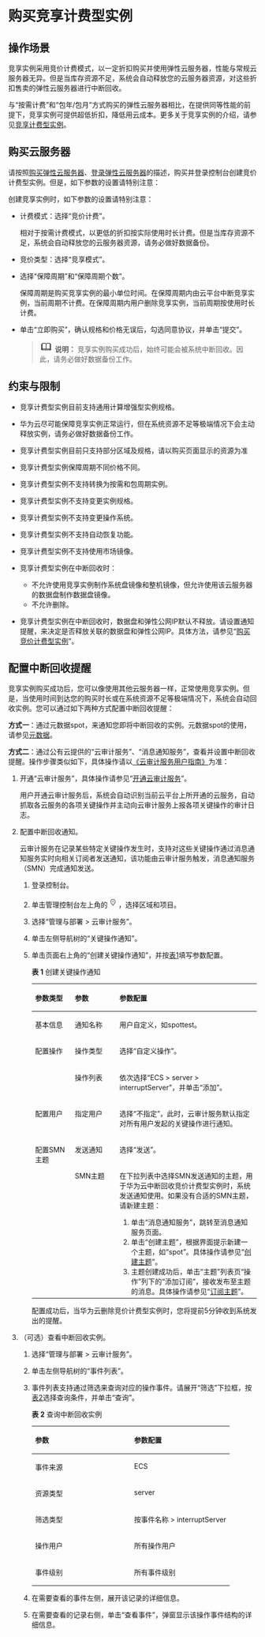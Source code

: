 # 购买竞享计费型实例<a name="ZH-CN_TOPIC_0270692486"></a>

## 操作场景<a name="section105751559478"></a>

竞享实例采用竞价计费模式，以一定折扣购买并使用弹性云服务器，性能与常规云服务器无异。但是当库存资源不足，系统会自动释放您的云服务器资源，对这些折扣售卖的弹性云服务器进行中断回收。

与“按需计费”和“包年/包月”方式购买的弹性云服务器相比，在提供同等性能的前提下，竞享实例可提供超低折扣，降低用云成本。更多关于竞享实例的介绍，请参见[竞享计费型实例](竞享计费型实例.md)。

## 购买云服务器<a name="section161111475818"></a>

请按照[购买弹性云服务器](https://support.huaweicloud.com/qs-ecs/zh-cn_topic_0021831611.html)、[登录弹性云服务器](https://support.huaweicloud.com/qs-ecs/zh-cn_topic_0092494193.html)的描述，购买并登录控制台创建竞价计费型实例。但是，如下参数的设置请特别注意：

创建竞享实例时，如下参数的设置请特别注意：

-   计费模式：选择“竞价计费”。

    相对于按需计费模式，以更低的折扣按实际使用时长计费。但是当库存资源不足，系统会自动释放您的云服务器资源，请务必做好数据备份。

-   竞价类型：选择“竞享模式”。
-   选择“保障周期”和“保障周期个数”。

    保障周期是购买竞享实例的最小单位时间。在保障周期内由云平台中断竞享实例，当前周期不计费。在保障周期内用户删除竞享实例，当前周期按使用时长计费。

-   单击“立即购买”，确认规格和价格无误后，勾选同意协议，并单击“提交”。

    >![](public_sys-resources/icon-note.gif) **说明：** 
    >竞享实例购买成功后，始终可能会被系统中断回收。因此，请务必做好数据备份工作。


## 约束与限制<a name="section1116128801"></a>

-   竞享计费型实例目前支持通用计算增强型实例规格。
-   华为云尽可能保障竞享实例正常运行，但在系统资源不足等极端情况下会主动释放实例，请务必做好数据备份工作。
-   竞享计费型实例目前只支持部分区域及规格，请以购买页面显示的资源为准
-   竞享计费型实例保障周期不同价格不同。
-   竞享计费型实例不支持转换为按需和包周期实例。
-   竞享计费型实例不支持变更实例规格。
-   竞享计费型实例不支持变更操作系统。
-   竞享计费型实例不支持自动恢复功能。
-   竞享计费型实例不支持使用市场镜像。
-   竞享计费型实例在中断回收时：
    -   不允许使用竞享实例制作系统盘镜像和整机镜像，但允许使用该云服务器的数据盘制作数据盘镜像。
    -   不允许删除。

-   竞享计费型实例在中断回收时，数据盘和弹性公网IP默认不释放。请设置通知提醒，来决定是否释放关联的数据盘和弹性公网IP。具体方法，请参见“[购买竞价计费型实例](购买竞享计费型实例.md)”。

## 配置中断回收提醒<a name="section374951514295"></a>

竞享实例购买成功后，您可以像使用其他云服务器一样，正常使用竞享实例。但是，当使用时间到达您的购买时长或在系统资源不足等极端情况下，系统会自动回收实例。您可以通过如下两种方式配置中断回收提醒：

**方式一**：通过元数据spot，来通知您即将中断回收的实例。元数据spot的使用，请参见[元数据](元数据获取.md)。

**方式二**：通过公有云提供的“云审计服务”、“消息通知服务”，查看并设置中断回收提醒。操作步骤类似如下，具体操作请以[《云审计服务用户指南》](https://support.huaweicloud.com/cts/index.html)为准：

1.  开通“云审计服务”，具体操作请参见“[开通云审计服务](https://support.huaweicloud.com/qs-cts/cts_02_0001.html)”。

    用户开通云审计服务后，系统会自动识别当前云平台上所开通的云服务，自动抓取各云服务的各项关键操作并主动向云审计服务上报各项关键操作的审计日志。

2.  配置中断回收通知。

    云审计服务在记录某些特定关键操作发生时，支持对这些关键操作通过消息通知服务实时向相关订阅者发送通知，该功能由云审计服务触发，消息通知服务（SMN）完成通知发送。

    1.  登录控制台。
    2.  单击管理控制台左上角的![](figures/icon-region.png)，选择区域和项目。
    3.  选择“管理与部署 \> 云审计服务”。
    4.  单击左侧导航树的“关键操作通知”。
    5.  单击页面右上角的“创建关键操作通知”，并按[表1](#zh-cn_topic_0135960443_table19405737165010)填写参数配置。

        **表 1**  创建关键操作通知

        <a name="zh-cn_topic_0135960443_table19405737165010"></a>
        <table><thead align="left"><tr id="zh-cn_topic_0135960443_row1840653718508"><th class="cellrowborder" valign="top" width="17.628237176282376%" id="mcps1.2.4.1.1"><p id="zh-cn_topic_0135960443_p10406103745013"><a name="zh-cn_topic_0135960443_p10406103745013"></a><a name="zh-cn_topic_0135960443_p10406103745013"></a>参数类型</p>
        </th>
        <th class="cellrowborder" valign="top" width="19.828017198280172%" id="mcps1.2.4.1.2"><p id="zh-cn_topic_0135960443_p140615379500"><a name="zh-cn_topic_0135960443_p140615379500"></a><a name="zh-cn_topic_0135960443_p140615379500"></a>参数</p>
        </th>
        <th class="cellrowborder" valign="top" width="62.54374562543745%" id="mcps1.2.4.1.3"><p id="zh-cn_topic_0135960443_p64061037175012"><a name="zh-cn_topic_0135960443_p64061037175012"></a><a name="zh-cn_topic_0135960443_p64061037175012"></a>参数配置</p>
        </th>
        </tr>
        </thead>
        <tbody><tr id="zh-cn_topic_0135960443_row124061337205013"><td class="cellrowborder" valign="top" width="17.628237176282376%" headers="mcps1.2.4.1.1 "><p id="zh-cn_topic_0135960443_p984181035210"><a name="zh-cn_topic_0135960443_p984181035210"></a><a name="zh-cn_topic_0135960443_p984181035210"></a>基本信息</p>
        </td>
        <td class="cellrowborder" valign="top" width="19.828017198280172%" headers="mcps1.2.4.1.2 "><p id="zh-cn_topic_0135960443_p20406133717500"><a name="zh-cn_topic_0135960443_p20406133717500"></a><a name="zh-cn_topic_0135960443_p20406133717500"></a>通知名称</p>
        </td>
        <td class="cellrowborder" valign="top" width="62.54374562543745%" headers="mcps1.2.4.1.3 "><p id="zh-cn_topic_0135960443_p164061437205013"><a name="zh-cn_topic_0135960443_p164061437205013"></a><a name="zh-cn_topic_0135960443_p164061437205013"></a>用户自定义，如spottest。</p>
        </td>
        </tr>
        <tr id="zh-cn_topic_0135960443_row17406153735013"><td class="cellrowborder" rowspan="2" valign="top" width="17.628237176282376%" headers="mcps1.2.4.1.1 "><p id="zh-cn_topic_0135960443_p168411010115211"><a name="zh-cn_topic_0135960443_p168411010115211"></a><a name="zh-cn_topic_0135960443_p168411010115211"></a>配置操作</p>
        </td>
        <td class="cellrowborder" valign="top" width="19.828017198280172%" headers="mcps1.2.4.1.2 "><p id="zh-cn_topic_0135960443_p184061937175015"><a name="zh-cn_topic_0135960443_p184061937175015"></a><a name="zh-cn_topic_0135960443_p184061937175015"></a>操作类型</p>
        </td>
        <td class="cellrowborder" valign="top" width="62.54374562543745%" headers="mcps1.2.4.1.3 "><p id="zh-cn_topic_0135960443_p1940663718503"><a name="zh-cn_topic_0135960443_p1940663718503"></a><a name="zh-cn_topic_0135960443_p1940663718503"></a>选择“自定义操作”。</p>
        </td>
        </tr>
        <tr id="zh-cn_topic_0135960443_row64061537195013"><td class="cellrowborder" valign="top" headers="mcps1.2.4.1.1 "><p id="zh-cn_topic_0135960443_p7406437115012"><a name="zh-cn_topic_0135960443_p7406437115012"></a><a name="zh-cn_topic_0135960443_p7406437115012"></a>操作列表</p>
        </td>
        <td class="cellrowborder" valign="top" headers="mcps1.2.4.1.2 "><p id="zh-cn_topic_0135960443_p116432021175311"><a name="zh-cn_topic_0135960443_p116432021175311"></a><a name="zh-cn_topic_0135960443_p116432021175311"></a>依次选择“ECS &gt; server &gt; interruptServer”，并单击“添加”。</p>
        </td>
        </tr>
        <tr id="zh-cn_topic_0135960443_row1840663735011"><td class="cellrowborder" valign="top" width="17.628237176282376%" headers="mcps1.2.4.1.1 "><p id="zh-cn_topic_0135960443_p12406937145015"><a name="zh-cn_topic_0135960443_p12406937145015"></a><a name="zh-cn_topic_0135960443_p12406937145015"></a>配置用户</p>
        </td>
        <td class="cellrowborder" valign="top" width="19.828017198280172%" headers="mcps1.2.4.1.2 "><p id="zh-cn_topic_0135960443_p1840683785016"><a name="zh-cn_topic_0135960443_p1840683785016"></a><a name="zh-cn_topic_0135960443_p1840683785016"></a>指定用户</p>
        </td>
        <td class="cellrowborder" valign="top" width="62.54374562543745%" headers="mcps1.2.4.1.3 "><p id="zh-cn_topic_0135960443_p13406123716509"><a name="zh-cn_topic_0135960443_p13406123716509"></a><a name="zh-cn_topic_0135960443_p13406123716509"></a>选择“不指定”，此时，云审计服务默认指定对所有用户发起的关键操作进行通知。</p>
        </td>
        </tr>
        <tr id="zh-cn_topic_0135960443_row144061537185014"><td class="cellrowborder" rowspan="2" valign="top" width="17.628237176282376%" headers="mcps1.2.4.1.1 "><p id="zh-cn_topic_0135960443_p1040673725011"><a name="zh-cn_topic_0135960443_p1040673725011"></a><a name="zh-cn_topic_0135960443_p1040673725011"></a>配置SMN主题</p>
        </td>
        <td class="cellrowborder" valign="top" width="19.828017198280172%" headers="mcps1.2.4.1.2 "><p id="zh-cn_topic_0135960443_p11406103715019"><a name="zh-cn_topic_0135960443_p11406103715019"></a><a name="zh-cn_topic_0135960443_p11406103715019"></a>发送通知</p>
        </td>
        <td class="cellrowborder" valign="top" width="62.54374562543745%" headers="mcps1.2.4.1.3 "><p id="zh-cn_topic_0135960443_p16406113713504"><a name="zh-cn_topic_0135960443_p16406113713504"></a><a name="zh-cn_topic_0135960443_p16406113713504"></a>选择“发送”。</p>
        </td>
        </tr>
        <tr id="zh-cn_topic_0135960443_row340653785016"><td class="cellrowborder" valign="top" headers="mcps1.2.4.1.1 "><p id="zh-cn_topic_0135960443_p20406163720506"><a name="zh-cn_topic_0135960443_p20406163720506"></a><a name="zh-cn_topic_0135960443_p20406163720506"></a>SMN主题</p>
        </td>
        <td class="cellrowborder" valign="top" headers="mcps1.2.4.1.2 "><p id="zh-cn_topic_0135960443_p1073418141662"><a name="zh-cn_topic_0135960443_p1073418141662"></a><a name="zh-cn_topic_0135960443_p1073418141662"></a>在下拉列表中选择SMN发送通知的主题，用于华为云中断回收竞价计费型实例时，系统发送通知使用。如果没有合适的SMN主题，请新建主题：</p>
        <a name="zh-cn_topic_0135960443_ol476171415612"></a><a name="zh-cn_topic_0135960443_ol476171415612"></a><ol id="zh-cn_topic_0135960443_ol476171415612"><li>单击“消息通知服务”，跳转至消息通知服务页面。</li><li>单击“创建主题”，根据界面提示新建一个主题，如“spot”。具体操作请参见“<a href="https://support.huaweicloud.com/usermanual-smn/zh-cn_topic_0043961401.html" target="_blank" rel="noopener noreferrer">创建主题</a>”。</li><li>主题创建成功后，单击“主题”列表页“操作”列下的“添加订阅”，接收发布至主题的消息。具体操作请参见“<a href="https://support.huaweicloud.com/usermanual-smn/zh-cn_topic_0043961402.html" target="_blank" rel="noopener noreferrer">订阅主题</a>”。</li></ol>
        </td>
        </tr>
        </tbody>
        </table>

        配置成功后，当华为云删除竞价计费型实例时，您将提前5分钟收到系统发出的提醒。


3.  （可选）查看中断回收实例。
    1.  选择“管理与部署 \> 云审计服务”。
    2.  单击左侧导航树的“事件列表”。
    3.  事件列表支持通过筛选来查询对应的操作事件。请展开“筛选”下拉框，按[表2](#zh-cn_topic_0135960443_table10846184114188)选择查询条件，并单击“查询”。

        **表 2**  查询中断回收实例

        <a name="zh-cn_topic_0135960443_table10846184114188"></a>
        <table><thead align="left"><tr id="zh-cn_topic_0135960443_row17851941141819"><th class="cellrowborder" valign="top" width="50%" id="mcps1.2.3.1.1"><p id="zh-cn_topic_0135960443_p10853184181816"><a name="zh-cn_topic_0135960443_p10853184181816"></a><a name="zh-cn_topic_0135960443_p10853184181816"></a>参数</p>
        </th>
        <th class="cellrowborder" valign="top" width="50%" id="mcps1.2.3.1.2"><p id="zh-cn_topic_0135960443_p108541641131819"><a name="zh-cn_topic_0135960443_p108541641131819"></a><a name="zh-cn_topic_0135960443_p108541641131819"></a>参数配置</p>
        </th>
        </tr>
        </thead>
        <tbody><tr id="zh-cn_topic_0135960443_row1585611412185"><td class="cellrowborder" valign="top" width="50%" headers="mcps1.2.3.1.1 "><p id="zh-cn_topic_0135960443_p08576410186"><a name="zh-cn_topic_0135960443_p08576410186"></a><a name="zh-cn_topic_0135960443_p08576410186"></a>事件来源</p>
        </td>
        <td class="cellrowborder" valign="top" width="50%" headers="mcps1.2.3.1.2 "><p id="zh-cn_topic_0135960443_p11858134115188"><a name="zh-cn_topic_0135960443_p11858134115188"></a><a name="zh-cn_topic_0135960443_p11858134115188"></a>ECS</p>
        </td>
        </tr>
        <tr id="zh-cn_topic_0135960443_row158592410185"><td class="cellrowborder" valign="top" width="50%" headers="mcps1.2.3.1.1 "><p id="zh-cn_topic_0135960443_p68601541201818"><a name="zh-cn_topic_0135960443_p68601541201818"></a><a name="zh-cn_topic_0135960443_p68601541201818"></a>资源类型</p>
        </td>
        <td class="cellrowborder" valign="top" width="50%" headers="mcps1.2.3.1.2 "><p id="zh-cn_topic_0135960443_p19862114118182"><a name="zh-cn_topic_0135960443_p19862114118182"></a><a name="zh-cn_topic_0135960443_p19862114118182"></a>server</p>
        </td>
        </tr>
        <tr id="zh-cn_topic_0135960443_row08627411186"><td class="cellrowborder" valign="top" width="50%" headers="mcps1.2.3.1.1 "><p id="zh-cn_topic_0135960443_p118631341181811"><a name="zh-cn_topic_0135960443_p118631341181811"></a><a name="zh-cn_topic_0135960443_p118631341181811"></a>筛选类型</p>
        </td>
        <td class="cellrowborder" valign="top" width="50%" headers="mcps1.2.3.1.2 "><p id="zh-cn_topic_0135960443_p286444111814"><a name="zh-cn_topic_0135960443_p286444111814"></a><a name="zh-cn_topic_0135960443_p286444111814"></a>按事件名称 &gt; interruptServer</p>
        </td>
        </tr>
        <tr id="zh-cn_topic_0135960443_row12865134111813"><td class="cellrowborder" valign="top" width="50%" headers="mcps1.2.3.1.1 "><p id="zh-cn_topic_0135960443_p8867441161815"><a name="zh-cn_topic_0135960443_p8867441161815"></a><a name="zh-cn_topic_0135960443_p8867441161815"></a>操作用户</p>
        </td>
        <td class="cellrowborder" valign="top" width="50%" headers="mcps1.2.3.1.2 "><p id="zh-cn_topic_0135960443_p1086924119184"><a name="zh-cn_topic_0135960443_p1086924119184"></a><a name="zh-cn_topic_0135960443_p1086924119184"></a>所有操作用户</p>
        </td>
        </tr>
        <tr id="zh-cn_topic_0135960443_row1886994114187"><td class="cellrowborder" valign="top" width="50%" headers="mcps1.2.3.1.1 "><p id="zh-cn_topic_0135960443_p8871154110189"><a name="zh-cn_topic_0135960443_p8871154110189"></a><a name="zh-cn_topic_0135960443_p8871154110189"></a>事件级别</p>
        </td>
        <td class="cellrowborder" valign="top" width="50%" headers="mcps1.2.3.1.2 "><p id="zh-cn_topic_0135960443_p1787218415181"><a name="zh-cn_topic_0135960443_p1787218415181"></a><a name="zh-cn_topic_0135960443_p1787218415181"></a>所有事件级别</p>
        </td>
        </tr>
        </tbody>
        </table>

    4.  在需要查看的事件左侧，展开该记录的详细信息。
    5.  在需要查看的记录右侧，单击“查看事件”，弹窗显示该操作事件结构的详细信息。



